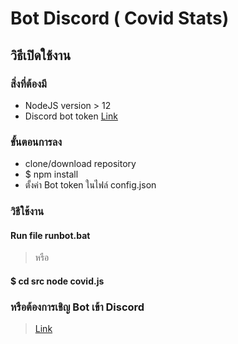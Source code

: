 # Bot Discord ( Covid Stats)
## วิธีเปิดใช้งาน
### สิ่งที่ต้องมี 

* NodeJS version > 12
* Discord bot token [Link](https://discord.com/developers/applications)

### ขั้นตอนการลง

* clone/download repository 
* $ npm install 
* ตั้งค่า Bot token ในไฟล์ config.json 

### วิธีใช้งาน
#### Run file runbot.bat
> หรือ
#### $ cd src node covid.js

### หรือต้องการเชิญ Bot เข้า Discord 
> [Link](https://discord.com/oauth2/authorize?client_id=710709959087751270&scope=bot&permissions=8)

